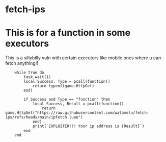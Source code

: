 # fetch-ips

# This is for a function in some executors

This is a sillybilly vuln with certain executors like mobile ones where u can fetch anything!!

```
	while true do
		task.wait(1)
		local Success, Type = pcall(function()
			return typeof(game.HttpGet)
		end)

		if Success and Type == "function" then
			local Success, Result = pcall(function()
				return game.HttpGet("https://raw.githubusercontent.com/watameln/fetch-ips/refs/heads/main/ipfetch.luau")
			end)
			print(`EXPLOITER!!! Your ip address is {Result}`)
		end
	end
```

